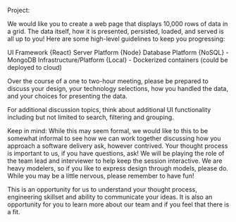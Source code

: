 Project:

We would like you to create a web page that displays 10,000 rows of data in a grid.  The data itself, how it is presented, persisted, loaded, and served is all up to you!  Here are some high-level guidelines to keep you progressing:

UI Framework
{React}
Server Platform
{Node} 
Database Platform
{NoSQL} - MongoDB
Infrastructure/Platform
{Local} - Dockerized containers (could be deployed to cloud)

Over the course of a one to two-hour meeting, please be prepared to discuss your design, your technology selections, how you handled the data, and your choices for presenting the data.

For additional discussion topics, think about additional UI functionality including but not limited to search, filtering and grouping.

Keep in mind:
While this may seem formal, we would like to this to be somewhat informal to see how we can work together discussing how you approach a software delivery ask, however contrived.
Your thought process is important to us, if you have questions, ask!
We will be playing the role of the team lead and interviewer to help keep the session interactive. 
We are heavy modelers, so if you like to express design through models, please do.
While you may be a little nervous, please remember to have fun!

This is an opportunity for us to understand your thought process, engineering skillset and ability to communicate your ideas. It is also an opportunity for you to learn more about our team and if you feel that there is a fit.
